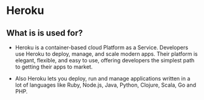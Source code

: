 # Heroku

## What is is used for?

- Heroku is a container-based cloud Platform as a Service. Developers use Heroku to deploy, manage, and scale modern apps. Their platform is elegant, flexible, and easy to use, offering developers the simplest path to getting their apps to market.

- Also Heroku lets you deploy, run and manage applications written in a lot of languages like Ruby, Node.js, Java, Python, Clojure, Scala, Go and PHP.

